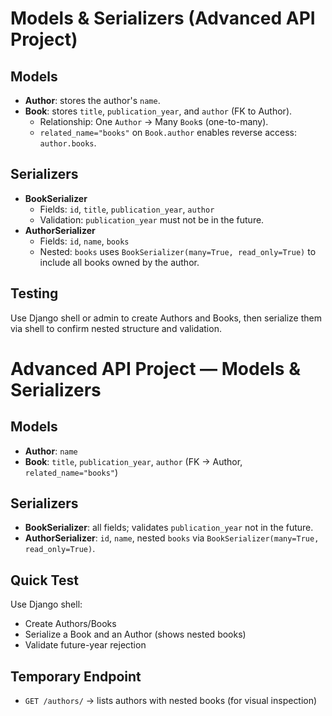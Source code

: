 # Models & Serializers (Advanced API Project)

## Models
- **Author**: stores the author's `name`.
- **Book**: stores `title`, `publication_year`, and `author` (FK to Author).
  - Relationship: One `Author` → Many `Book`s (one-to-many).
  - `related_name="books"` on `Book.author` enables reverse access: `author.books`.

## Serializers
- **BookSerializer**
  - Fields: `id`, `title`, `publication_year`, `author`
  - Validation: `publication_year` must not be in the future.
- **AuthorSerializer**
  - Fields: `id`, `name`, `books`
  - Nested: `books` uses `BookSerializer(many=True, read_only=True)` to include all books owned by the author.

## Testing
Use Django shell or admin to create Authors and Books, then serialize them via shell to confirm nested structure and validation.


# Advanced API Project — Models & Serializers

## Models
- **Author**: `name`
- **Book**: `title`, `publication_year`, `author` (FK → Author, `related_name="books"`)

## Serializers
- **BookSerializer**: all fields; validates `publication_year` not in the future.
- **AuthorSerializer**: `id`, `name`, nested `books` via `BookSerializer(many=True, read_only=True)`.

## Quick Test
Use Django shell:
- Create Authors/Books
- Serialize a Book and an Author (shows nested books)
- Validate future-year rejection

## Temporary Endpoint
- `GET /authors/` → lists authors with nested books (for visual inspection)


